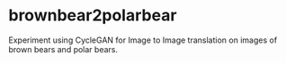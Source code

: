 # brownbear2polarbear
Experiment using CycleGAN for Image to Image translation on images of brown bears and polar bears.
